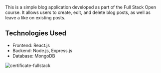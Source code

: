 
This is a simple blog application developed as part of the Full Stack Open course. It allows users to create, edit, and delete blog posts, as well as leave a like on existing posts.

## Technologies Used
- Frontend: React.js
- Backend: Node.js, Express.js
- Database: MongoDB

![certificate-fullstack](https://github.com/NicolasKivela/Blog-app/assets/101020320/3d374c39-ff11-4b9c-a654-fb193c0fd9cb)
